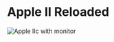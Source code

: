 # Apple II Reloaded

![Apple IIc with monitor](https://upload.wikimedia.org/wikipedia/commons/thumb/4/48/Apple_IIc_with_monitor.jpg/240px-Apple_IIc_with_monitor.jpg)
